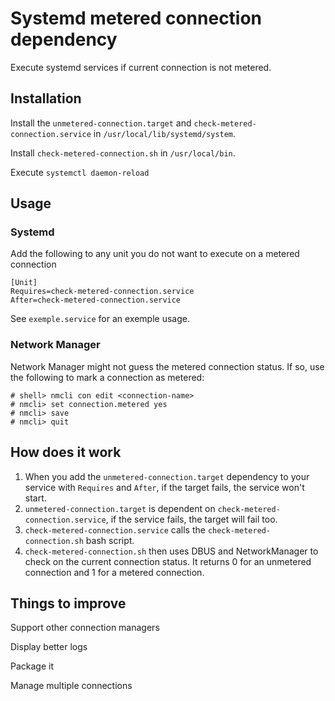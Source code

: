 # Systemd metered connection dependency
Execute systemd services if current connection is not metered.

## Installation

Install the `unmetered-connection.target` and `check-metered-connection.service` in `/usr/local/lib/systemd/system`.

Install `check-metered-connection.sh` in `/usr/local/bin`.

Execute `systemctl daemon-reload`

## Usage

### Systemd

Add the following to any unit you do not want to execute on a metered connection

```
[Unit]
Requires=check-metered-connection.service
After=check-metered-connection.service
```

See `exemple.service` for an exemple usage.

### Network Manager

Network Manager might not guess the metered connection status. If so, use the following to mark a connection as metered:

```
# shell> nmcli con edit <connection-name>
# nmcli> set connection.metered yes
# nmcli> save
# nmcli> quit
```

## How does it work

  1. When you add the `unmetered-connection.target` dependency to your service with `Requires` and `After`, if the target fails, the service won't start.
  2. `unmetered-connection.target` is dependent on `check-metered-connection.service`, if the service fails, the target will fail too.
  3. `check-metered-connection.service` calls the `check-metered-connection.sh` bash script.
  4. `check-metered-connection.sh` then uses DBUS and NetworkManager to check on the current connection status. It returns 0 for an unmetered connection and 1 for a metered connection.

## Things to improve

Support other connection managers

Display better logs

Package it

Manage multiple connections
